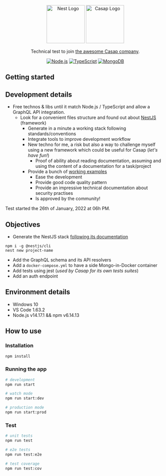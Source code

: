 <p align="center">
  <a href="http://nestjs.com/" target="blank"><img src="https://nestjs.com/img/logo-small.svg" width="120" alt="Nest Logo" /></a>
  <a href="https://info.casap.com/" target="blank"><img src="https://maddyness.twic.pics/2021/11/Capture-decran-2021-11-26-a-11.05.03.png" width="120" alt="Casap Logo" /></a>
</p>

<p align="center">Technical test to join <a href="https://info.casap.com/" target="_blank">the awesome Casap company</a>.</p>

<p align="center">
    <a href="#" target="_blank"><img src="https://img.shields.io/badge/Node.js-43853D?style=for-the-badge&logo=node.js&logoColor=white" alt="Node.js" /></a>
    <a href="#" target="_blank"><img src="https://img.shields.io/badge/TypeScript-007ACC?style=for-the-badge&logo=typescript&logoColor=white" alt="TypeScript" /></a>
    <a href="#" target="_blank"><img src="https://img.shields.io/badge/MongoDB-4EA94B?style=for-the-badge&logo=mongodb&logoColor=white" alt="MongoDB" /></a>
</p>

## Getting started

## Development details

- Free technos & libs until it match Node.js / TypeScript and allow a GraphQL API integration.
  - Look for a convenient files structure and found out about [NestJS](https://github.com/nestjs/nest) (framework)
    - Generate in a minute a working stack following standards/conventions
    - Integrate tools to improve development workflow
    - New techno for me, a risk but also a way to challenge myself using a new framework which could be useful for Casap (_let's have fun!_)
      - Proof of ability about reading documentation, assuming and using the content of a documentation for a task/project
    - Provide a bunch of [working examples](https://github.com/nestjs/nest/tree/master/sample)
      - Ease the development
      - Provide good code quality pattern
      - Provide an impressive technical documentation about security practises
      - Is approved by the community!

Test started the 26th of January, 2022 at 06h PM.

## Objectives

- Generate the NestJS stack [following its documentation](https://docs.nestjs.com/)

```shell
npm i -g @nestjs/cli
nest new project-name
```

- Add the GraphQL schema and its API resolvers
- Add a `docker-compose.yml` to have a side Mongo-in-Docker container
- Add tests using jest (_used by Casap for its own tests suites_)
- Add an auth endpoint

## Environment details

- Windows 10
- VS Code 1.63.2
- Node.js v14.17.1 && npm v6.14.13

## How to use

### Installation

```bash
npm install
```

### Running the app

```bash
# development
npm run start

# watch mode
npm run start:dev

# production mode
npm run start:prod
```

### Test

```bash
# unit tests
npm run test

# e2e tests
npm run test:e2e

# test coverage
npm run test:cov
```
